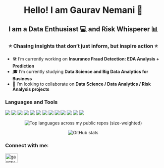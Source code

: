 <h1 align="center">Hello! I am Gaurav Nemani 👋</h1>
<h2 align="center">I am a Data Enthusiast 💻 and Risk Whisperer 📊</h2>
<h3 align="center">⭐ Chasing insights that don’t just inform, but inspire action ⭐</h3>

- 🛠️ I’m currently working on **Insurance Fraud Detection: EDA Analysis + Prediction**
- 🎓 I’m currently studying **Data Science and Big Data Analytics for Business**
- 🤝 I’m looking to collaborate on **Data Science / Data Analytics / Risk Analysis projects**

<h3 align="left">Languages and Tools</h3>

<!-- Badges add visibility for tools Linguist doesn't count (e.g., Tableau) -->
<p>
  <!-- Core analytics stack -->
  <img src="https://img.shields.io/badge/Python-3776AB?logo=python&logoColor=white" />
  <img src="https://img.shields.io/badge/R-276DC3?logo=r&logoColor=white" />
  <img src="https://img.shields.io/badge/SQL-4479A1?logo=postgresql&logoColor=white" />
  <img src="https://img.shields.io/badge/Tableau-E97627?logo=tableau&logoColor=white" />
  <img src="https://img.shields.io/badge/SAS-1E90FF?logoColor=white" />

  <!-- Platforms / libs -->
  <img src="https://img.shields.io/badge/Pandas-150458?logo=pandas&logoColor=white" />
  <img src="https://img.shields.io/badge/scikit--learn-F7931E?logo=scikit-learn&logoColor=white" />
  <img src="https://img.shields.io/badge/TensorFlow-FF6F00?logo=tensorflow&logoColor=white" />
  <img src="https://img.shields.io/badge/PyTorch-EE4C2C?logo=pytorch&logoColor=white" />
  <img src="https://img.shields.io/badge/PostgreSQL-4169E1?logo=postgresql&logoColor=white" />
  <img src="https://img.shields.io/badge/AWS-232F3E?logo=amazon-aws&logoColor=white" />
  <img src="https://img.shields.io/badge/Azure-0078D4?logo=microsoft-azure&logoColor=white" />
  <img src="https://img.shields.io/badge/GCP-4285F4?logo=google-cloud&logoColor=white" />
</p>

<!-- Top Languages (PUBLIC repos only, hosted on the public Vercel instance) -->
<p align="center">
  <img
    src="https://github-readme-stats.vercel.app/api/top-langs?username=gaurav1nemani&layout=compact&langs_count=10&hide=rich%20text%20format&theme=radical&card_width=495&exclude_repo=BigSASRepoName,LargeAutoGenRepo"
    alt="Top languages across my public repos (size-weighted)"
  />
</p>

<!-- Optional: overall GitHub stats (public) -->
<p align="center">
  <img
    src="https://github-readme-stats.vercel.app/api?username=gaurav1nemani&show_icons=true&theme=radical"
    alt="GitHub stats"
  />
</p>

<h3 align="left">Connect with me:</h3>
<p align="left">
  <a href="https://linkedin.com/in/gauravnemani" target="_blank">
    <img align="center" src="https://raw.githubusercontent.com/rahuldkjain/github-profile-readme-generator/master/src/images/icons/Social/linked-in-alt.svg" alt="gauravnemani" height="30" width="40" />
  </a>
</p>

<!-- If you self-host GitHub Readme Stats with a PAT, use THIS Top Languages card instead.
     This version can include PRIVATE repos. Replace YOUR_DEPLOYED_URL with your Vercel URL.
     Note: count_private=true only works on your own deployed instance, not on the public endpoint.
-->
<!--
<p align="center">
  <img
    src="https://YOUR_DEPLOYED_URL/api/top-langs?username=gaurav1nemani&layout=compact&langs_count=10&hide=rich%20text%20format&theme=radical&card_width=495&exclude_repo=BigSASRepoName,LargeAutoGenRepo&count_private=true"
    alt="Top languages across my public + private repos"
  />
</p>
-->
